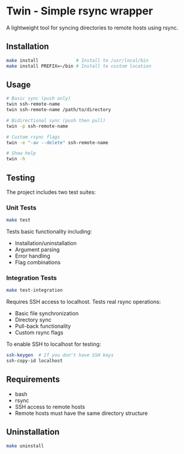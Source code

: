 # Twin - Simple rsync wrapper

A lightweight tool for syncing directories to remote hosts using rsync.

## Installation

```bash
make install              # Install to /usr/local/bin
make install PREFIX=~/bin # Install to custom location
```

## Usage

```bash
# Basic sync (push only)
twin ssh-remote-name
twin ssh-remote-name /path/to/directory

# Bidirectional sync (push then pull)
twin -p ssh-remote-name

# Custom rsync flags
twin -e "-av --delete" ssh-remote-name

# Show help
twin -h
```

## Testing

The project includes two test suites:

### Unit Tests
```bash
make test
```

Tests basic functionality including:
- Installation/uninstallation
- Argument parsing
- Error handling
- Flag combinations

### Integration Tests
```bash
make test-integration
```

Requires SSH access to localhost. Tests real rsync operations:
- Basic file synchronization
- Directory sync
- Pull-back functionality
- Custom rsync flags

To enable SSH to localhost for testing:
```bash
ssh-keygen  # If you don't have SSH keys
ssh-copy-id localhost
```

## Requirements

- bash
- rsync
- SSH access to remote hosts
- Remote hosts must have the same directory structure

## Uninstallation

```bash
make uninstall
```